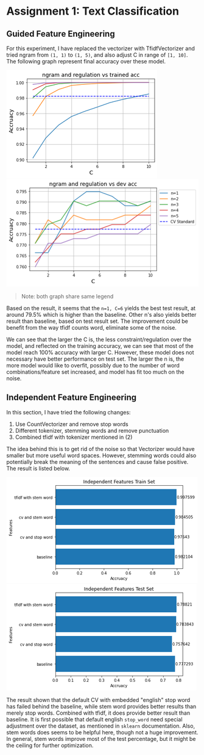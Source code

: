 # Assignment 1: Text Classification

## Guided Feature Engineering

For this experiment, I have replaced  the vectorizer with TfidfVectorizer and tried ngram from `(1, 1)` to `(1, 5)`, and also adjust C in range of `[1, 10]`. The following graph represent final accuracy over these model. 

![](./pic/2.png)
![](./pic/1.png)

> Note: both graph share same legend


Based on the result, it seems that the `n=1, C=6` yields the best test result, at around 79.5% which is higher than the baseline. Other n's also yields better result than baseline, based on test result set. The improvement could be benefit from the way tfidf counts word, eliminate some of the noise.

We can see that the larger the C is, the less constraint/regulation over the model, and reflected on the training accuracy, we can see that most of the model reach 100% accuracy with larger C. However, these model does not necessary have better performance on test set. The larger the n is, the more model would like to overfit, possibly due to the number of word combinations/feature set increased, and model has fit too much on the noise. 

## Independent Feature Engineering 

In this section, I have tried the following changes:

1. Use CountVectorizer and remove stop words 
2. Different tokenizer, stemming words and remove punctuation
3. Combined tfidf with tokenizer mentioned in (2)

The idea behind this is to get rid of the noise so that Vectorizer would have smaller but more useful word spaces. However, stemming words could also potentially break the meaning of the sentences and cause false positive. The result is listed below.

![](./pic/3.png)
![](./pic/4.png)


The result shown that the default CV with embedded "english" stop word has failed behind the baseline, while stem word provides better results than merely stop words. Combined with tfidf, it does provide better result than baseline. It is first possible that default english `stop_word` need special adjustment over the dataset, as mentioned in `sklearn` documentation. Also, stem words does seems to be helpful here, though not a huge improvement. In general, stem words improve most of the test percentage, but it might be the ceiling for further optimization.